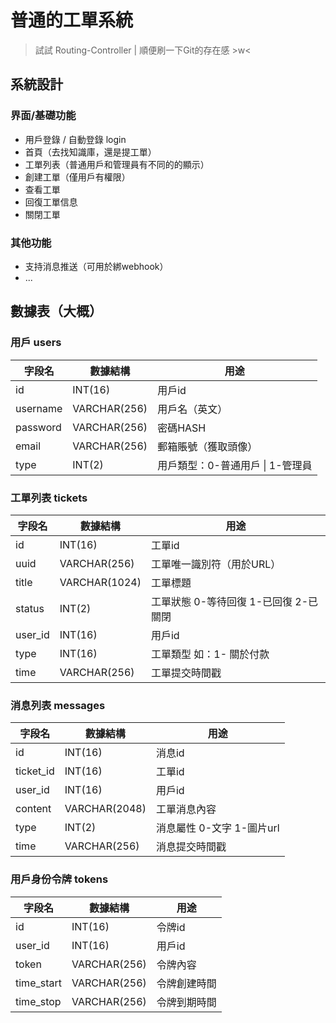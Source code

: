 # 普通的工單系統

> 試試 Routing-Controller | 順便刷一下Git的存在感 >w<



## 系統設計

### 界面/基礎功能

* 用戶登錄 / 自動登錄 login
* 首頁（去找知識庫，還是提工單）
* 工單列表（普通用戶和管理員有不同的的顯示）
* 創建工單（僅用戶有權限）
* 查看工單
* 回復工單信息
* 關閉工單

### 其他功能

* 支持消息推送（可用於綁webhook）
* ...



## 數據表（大概）

### 用戶 users

| 字段名   | 數據結構     | 用途                             |
| -------- | ------------ | -------------------------------- |
| id       | INT(16)      | 用戶id                           |
| username | VARCHAR(256) | 用戶名（英文）                   |
| password | VARCHAR(256) | 密碼HASH                         |
| email    | VARCHAR(256) | 郵箱賬號（獲取頭像）             |
| type     | INT(2)       | 用戶類型：0-普通用戶 \| 1-管理員 |

### 工單列表 tickets

| 字段名  | 數據結構      | 用途                                  |
| ------- | ------------- | ------------------------------------- |
| id      | INT(16)       | 工單id                                |
| uuid    | VARCHAR(256)  | 工單唯一識別符（用於URL）             |
| title   | VARCHAR(1024) | 工單標題                              |
| status  | INT(2)        | 工單狀態 0-等待回復 1-已回復 2-已關閉 |
| user_id | INT(16)       | 用戶id                                |
| type    | INT(16)       | 工單類型 如：1- 關於付款              |
| time    | VARCHAR(256)  | 工單提交時間戳                        |

### 消息列表 messages

| 字段名    | 數據結構      | 用途                      |
| --------- | ------------- | ------------------------- |
| id        | INT(16)       | 消息id                    |
| ticket_id | INT(16)       | 工單id                    |
| user_id   | INT(16)       | 用戶id                    |
| content   | VARCHAR(2048) | 工單消息內容              |
| type      | INT(2)        | 消息屬性 0-文字 1-圖片url |
| time      | VARCHAR(256)  | 消息提交時間戳            |

### 用戶身份令牌 tokens

| 字段名     | 數據結構     | 用途         |
| ---------- | ------------ | ------------ |
| id         | INT(16)      | 令牌id       |
| user_id    | INT(16)      | 用戶id       |
| token      | VARCHAR(256) | 令牌內容     |
| time_start | VARCHAR(256) | 令牌創建時間 |
| time_stop  | VARCHAR(256) | 令牌到期時間 |





